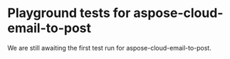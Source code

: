 # Playground tests for aspose-cloud-email-to-post
We are still awaiting the first test run for aspose-cloud-email-to-post.
